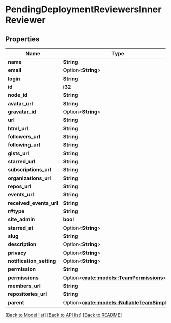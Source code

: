 # PendingDeploymentReviewersInnerReviewer

## Properties

Name | Type | Description | Notes
------------ | ------------- | ------------- | -------------
**name** | **String** |  | 
**email** | Option<**String**> |  | [optional]
**login** | **String** |  | 
**id** | **i32** |  | 
**node_id** | **String** |  | 
**avatar_url** | **String** |  | 
**gravatar_id** | Option<**String**> |  | 
**url** | **String** |  | 
**html_url** | **String** |  | 
**followers_url** | **String** |  | 
**following_url** | **String** |  | 
**gists_url** | **String** |  | 
**starred_url** | **String** |  | 
**subscriptions_url** | **String** |  | 
**organizations_url** | **String** |  | 
**repos_url** | **String** |  | 
**events_url** | **String** |  | 
**received_events_url** | **String** |  | 
**r#type** | **String** |  | 
**site_admin** | **bool** |  | 
**starred_at** | Option<**String**> |  | [optional]
**slug** | **String** |  | 
**description** | Option<**String**> |  | 
**privacy** | Option<**String**> |  | [optional]
**notification_setting** | Option<**String**> |  | [optional]
**permission** | **String** |  | 
**permissions** | Option<[**crate::models::TeamPermissions**](team_permissions.md)> |  | [optional]
**members_url** | **String** |  | 
**repositories_url** | **String** |  | 
**parent** | Option<[**crate::models::NullableTeamSimple**](nullable-team-simple.md)> |  | 

[[Back to Model list]](../README.md#documentation-for-models) [[Back to API list]](../README.md#documentation-for-api-endpoints) [[Back to README]](../README.md)


